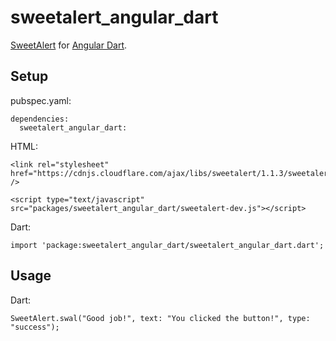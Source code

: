# sweetalert_angular_dart

[SweetAlert](http://t4t5.github.io/sweetalert/) for [Angular Dart](https://angular.io/dart).

## Setup

pubspec.yaml:

    dependencies:
      sweetalert_angular_dart: 

HTML:

    <link rel="stylesheet" href="https://cdnjs.cloudflare.com/ajax/libs/sweetalert/1.1.3/sweetalert.min.css" />

    <script type="text/javascript" src="packages/sweetalert_angular_dart/sweetalert-dev.js"></script>

Dart:

    import 'package:sweetalert_angular_dart/sweetalert_angular_dart.dart';

## Usage

Dart:

    SweetAlert.swal("Good job!", text: "You clicked the button!", type: "success");
